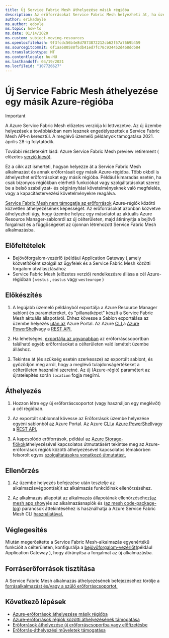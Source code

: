 ```yaml
---
title: Új Service Fabric Mesh áthelyezése másik régióba
description: Az erőforrásokat Service Fabric Mesh helyezheti át, ha üzembe helyez egy másolatot az aktuális sablonról egy új Azure-régióban.
author: erikadoyle
ms.author: edoyle
ms.topic: how-to
ms.date: 01/14/2020
ms.custom: subject-moving-resources
ms.openlocfilehash: 9f3fcdc56b4e8d7873872212cb62f57a7669b459
ms.sourcegitcommit: 6f1aa680588f5db41ed7fc78c934452d468ddb84
ms.translationtype: MT
ms.contentlocale: hu-HU
ms.lasthandoff: 04/19/2021
ms.locfileid: "107726627"
---
```

# <a name="move-a-service-fabric-mesh-application-to-another-azure-region"></a>Új Service Fabric Mesh áthelyezése egy másik Azure-régióba

> [!IMPORTANT]
> A Azure Service Fabric Mesh előzetes verziója ki lettvezetve. Az új üzembe helyezések a továbbiakban nem lesznek engedélyezettek a Service Fabric Mesh API-n keresztül. A meglévő üzemelő példányok támogatása 2021. április 28-ig folytatódik.
> 
> További részletekért lásd: Azure Service Fabric Mesh preview retirement ( előzetes [verzió kieső)](https://azure.microsoft.com/updates/azure-service-fabric-mesh-preview-retirement/).

Ez a cikk azt ismerteti, hogyan helyezze át a Service Fabric Mesh alkalmazást és annak erőforrásait egy másik Azure-régióba. Több okból is áthelyezhet erőforrásokat egy másik régióba. Például kimaradás esetén, ha csak bizonyos régiókban elérhető funkciókat vagy szolgáltatásokat szerez be a belső szabályzat- és cégirányítási követelményeknek való megfelelés, vagy a kapacitástervezési követelményekre reagálva.

 [Service Fabric Mesh nem támogatja az erőforrások](../azure-resource-manager/management/move-support-resources.md#microsoftservicefabricmesh) Azure-régiók közötti közvetlen áthelyezésének képességét. Az erőforrásokat azonban közvetve áthelyezheti úgy, hogy üzembe helyez egy másolatot az aktuális Azure Resource Manager-sablonról az új célterületen, majd átirányítja a bejövő forgalmat és a függőségeket az újonnan létrehozott Service Fabric Mesh alkalmazásba.

## <a name="prerequisites"></a>Előfeltételek

* Bejövőforgalom-vezérlő (például Application Gateway [),](../application-gateway/index.yml)amely közvetítőként szolgál az ügyfelek és a Service Fabric Mesh közötti forgalom útválasztásához
* Service Fabric Mesh (előzetes verzió) rendelkezésre állása a cél Azure-régióban ( `westus` , `eastus` vagy `westeurope` )

## <a name="prepare"></a>Előkészítés

1. A legújabb üzemelő példányból exportálja a Azure Resource Manager sablont és paramétereket, és "pillanatképet" készít a Service Fabric Mesh aktuális állapotáról. Ehhez kövesse a Sablon exportálása az üzembe helyezés [után az](../azure-resource-manager/templates/export-template-portal.md#export-template-after-deployment) Azure Portal. Az Azure [CLI,](../azure-resource-manager/management/manage-resource-groups-cli.md#export-resource-groups-to-templates)a [Azure PowerShell](../azure-resource-manager/management/manage-resource-groups-powershell.md#export-resource-groups-to-templates)vagy a [REST API.](/rest/api/resources/resourcegroups/exporttemplate)

2. Ha lehetséges, [exportálja az ugyanabban](../azure-resource-manager/templates/export-template-portal.md#export-template-from-a-resource-group) az erőforráscsoportban található egyéb erőforrásokat a célterületen való ismételt üzembe álláshoz.

3. Tekintse át (és szükség esetén szerkessze) az exportált sablont, és győződjön meg arról, hogy a meglévő tulajdonságértékeket a célterületen használni szeretné. Az új (Azure-régió) paramétert az újratelepítés során `location` fogja megírni.

## <a name="move"></a>Áthelyezés

1. Hozzon létre egy új erőforráscsoportot (vagy használjon egy meglévőt) a cél régióban.

2. Az exportált sablonnal kövesse az Erőforrások üzembe helyezése egyéni sablonból [az](../azure-resource-manager/templates/deploy-portal.md#deploy-resources-from-custom-template) Azure Portal. Az Azure [CLI,](../azure-resource-manager/templates/deploy-cli.md)a [Azure PowerShell](../azure-resource-manager/templates/deploy-powershell.md)vagy a [REST API.](../azure-resource-manager/templates/deploy-rest.md)

3. A kapcsolódó erőforrások, például az [Azure Storage-fiókok](../storage/common/storage-account-move.md)áthelyezésével kapcsolatos útmutatásért tekintse meg az Azure-erőforrások régiók közötti áthelyezésével kapcsolatos témakörben felsorolt egyes [szolgáltatásokra vonatkozó útmutatást.](../azure-resource-manager/management/move-resources-overview.md#move-resources-across-regions)

## <a name="verify"></a>Ellenőrzés

1. Az üzembe helyezés befejezése után tesztelje az alkalmazásvégpont(ak)t az alkalmazás funkcióinak ellenőrzéséhez.

2. Az alkalmazás állapotát az alkalmazás állapotának ellenőrzéséhez[(az mesh app show)](/cli/azure/ext/mesh/mesh/app#ext-mesh-az-mesh-app-show)és az alkalmazásnaplók és ([az mesh code-package-log](/cli/azure/ext/mesh/mesh/code-package-log)) parancsok áttekintéséhez is használhatja a Azure Service Fabric Mesh CLI [használatával.](./service-fabric-mesh-quickstart-deploy-container.md#set-up-service-fabric-mesh-cli)

## <a name="commit"></a>Véglegesítés

Miután megerősítette a Service Fabric Mesh-alkalmazás egyenértékű funkcióit a célterületen, konfigurálja a [bejövőforgalom-vezérlőt](../application-gateway/redirect-overview.md)(például Application Gateway ), hogy átirányítsa a forgalmat az új alkalmazásba.

## <a name="clean-up-source-resources"></a>Forráserőforrások tisztítása

A Service Fabric Mesh alkalmazás áthelyezésének befejezéséhez törölje a [forrásalkalmazást és/vagy a szülő erőforráscsoportot.](../azure-resource-manager/management/delete-resource-group.md)

## <a name="next-steps"></a>Következő lépések

* [Azure-erőforrások áthelyezése másik régióba](../azure-resource-manager/management/move-resources-overview.md#move-resources-across-regions)
* [Azure-erőforrások régiók közötti áthelyezésének támogatása](../azure-resource-manager/management/move-support-resources.md)
* [Erőforrások áthelyezése új erőforráscsoportba vagy előfizetésbe](../azure-resource-manager/management/move-resource-group-and-subscription.md)
* [Erőforrás-áthelyezési műveletek támogatása](../azure-resource-manager/management/move-support-resources.md
)
